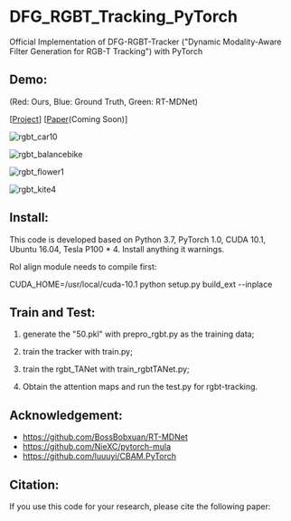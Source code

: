 # DFG_RGBT_Tracking_PyTorch
Official Implementation of DFG-RGBT-Tracker ("Dynamic Modality-Aware Filter Generation for RGB-T Tracking") with PyTorch 


## Demo:
(Red: Ours, Blue: Ground Truth, Green: RT-MDNet) 

[[Project](https://sites.google.com/view/dfgtrack/)]   [[Paper]()(Coming Soon)]  

![rgbt_car10](https://github.com/wangxiao5791509/DFG_RGBT_Tracking_PyTorch/blob/master/rgbt_car10.gif) 

![rgbt_balancebike](https://github.com/wangxiao5791509/DFG_RGBT_Tracking_PyTorch/blob/master/rgbt_balancebike.gif) 

![rgbt_flower1](https://github.com/wangxiao5791509/DFG_RGBT_Tracking_PyTorch/blob/master/rgbt_flower1.gif)

![rgbt_kite4](https://github.com/wangxiao5791509/DFG_RGBT_Tracking_PyTorch/blob/master/rgbt_kite4.gif)


## Install: 
This code is developed based on Python 3.7, PyTorch 1.0, CUDA 10.1, Ubuntu 16.04, Tesla P100 * 4. Install anything it warnings. 

RoI align module needs to compile first: 

CUDA_HOME=/usr/local/cuda-10.1 python setup.py build_ext --inplace 



## Train and Test: 
1. generate the "50.pkl" with prepro_rgbt.py as the training data; 

2. train the tracker with train.py; 

3. train the rgbt_TANet with train_rgbtTANet.py; 

4. Obtain the attention maps and run the test.py for rgbt-tracking. 




## Acknowledgement: 
* https://github.com/BossBobxuan/RT-MDNet 
* https://github.com/NieXC/pytorch-mula 
* https://github.com/luuuyi/CBAM.PyTorch 




## Citation: 
If you use this code for your research, please cite the following paper: 


